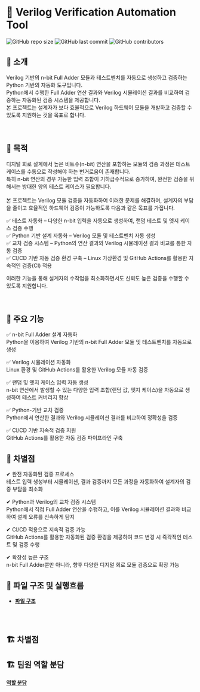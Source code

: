 # 📌 Verilog Verification Automation Tool

![GitHub repo size](https://img.shields.io/github/repo-size/goeun-oh/Verilog-verification-automation-tool)
![GitHub last commit](https://img.shields.io/github/last-commit/goeun-oh/Verilog-verification-automation-tool)
![GitHub contributors](https://img.shields.io/github/contributors/goeun-oh/Verilog-verification-automation-tool)

## 📖 소개
Verilog 기반의 n-bit Full Adder 모듈과 테스트벤치를 자동으로 생성하고 검증하는 Python 기반의 자동화 도구입니다. <br>
Python에서 수행한 Full Adder 연산 결과와 Verilog 시뮬레이션 결과를 비교하여 검증하는 자동화된 검증 시스템을 제공합니다. <br>
본 프로젝트는 설계자가 보다 효율적으로 Verilog 하드웨어 모듈을 개발하고 검증할 수 있도록 지원하는 것을 목표로 합니다. <br>
<br>
<br>

## 🎯 목적
디지털 회로 설계에서 높은 비트수(n-bit) 연산을 포함하는 모듈의 검증 과정은 테스트 케이스를 수동으로 작성해야 하는 번거로움이 존재합니다. <br>
특히 n-bit 연산의 경우 가능한 입력 조합이 기하급수적으로 증가하여, 완전한 검증을 위해서는 방대한 양의 테스트 케이스가 필요합니다. <br>
<br>
본 프로젝트는 Verilog 모듈 검증을 자동화하여 이러한 문제를 해결하며, 설계자의 부담을 줄이고 효율적인 하드웨어 검증이 가능하도록 다음과 같은 목표를 가집니다. <br>

✅ 테스트 자동화 – 다양한 n-bit 입력을 자동으로 생성하여, 랜덤 테스트 및 엣지 케이스 검증 수행 <br>
✅ Python 기반 설계 자동화 – Verilog 모듈 및 테스트벤치 자동 생성 <br>
✅ 교차 검증 시스템 – Python의 연산 결과와 Verilog 시뮬레이션 결과 비교를 통한 자동 검증 <br>
✅ CI/CD 기반 자동 검증 환경 구축 – Linux 가상환경 및 GitHub Actions를 활용한 지속적인 검증(CI) 적용 <br>

이러한 기능을 통해 설계자의 수작업을 최소화하면서도 신뢰도 높은 검증을 수행할 수 있도록 지원합니다. <br>
<br>
<br>

## 🔧 주요 기능
✅ n-bit Full Adder 설계 자동화 <br>
Python을 이용하여 Verilog 기반의 n-bit Full Adder 모듈 및 테스트벤치를 자동으로 생성<br>

✅ Verilog 시뮬레이션 자동화<br>
Linux 환경 및 GitHub Actions를 활용한 Verilog 모듈 자동 검증<br>

✅ 랜덤 및 엣지 케이스 입력 자동 생성<br>
n-bit 연산에서 발생할 수 있는 다양한 입력 조합(랜덤 값, 엣지 케이스)을 자동으로 생성하여 테스트 커버리지 향상<br>

✅ Python-기반 교차 검증<br>
Python에서 연산한 결과와 Verilog 시뮬레이션 결과를 비교하여 정확성을 검증<br>

✅ CI/CD 기반 지속적 검증 지원<br>
GitHub Actions를 활용한 자동 검증 파이프라인 구축<br>

## 🚀 차별점
✔ 완전 자동화된 검증 프로세스<br>
테스트 입력 생성부터 시뮬레이션, 결과 검증까지 모든 과정을 자동화하여 설계자의 검증 부담을 최소화<br>

✔ Python과 Verilog의 교차 검증 시스템<br>
Python에서 직접 Full Adder 연산을 수행하고, 이를 Verilog 시뮬레이션 결과와 비교하여 설계 오류를 신속하게 탐지<br>

✔ CI/CD 적용으로 지속적 검증 가능<br>
GitHub Actions를 활용한 자동화된 검증 환경을 제공하여 코드 변경 시 즉각적인 테스트 및 검증 수행<br>

✔ 확장성 높은 구조<br>
n-bit Full Adder뿐만 아니라, 향후 다양한 디지털 회로 모듈 검증으로 확장 가능<br>

## 📂 파일 구조 및 실행흐름
- **[파일 구조](https://github.com/goeun-oh/Verilog-verification-automation-tool/blob/hotfix_v01/explain/file_structure.md)**
<br>
<br>

## 🏗️ 차별점


## 🏗️ 팀원 역할 분담
**[역할 분담](https://github.com/goeun-oh/Verilog-verification-automation-tool/blob/hotfix_v01/explain/division_role.md)**


<br>


